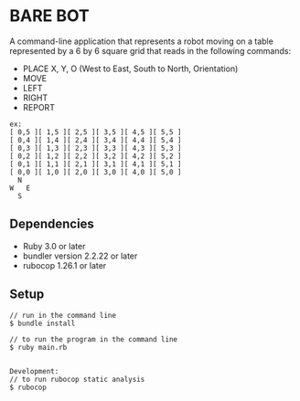 # BARE BOT

A command-line application 
that represents a robot moving on a table represented by a 6 by 6 square grid
that reads in the following commands:

* PLACE X, Y, O (West to East, South to North, Orientation)
* MOVE
* LEFT
* RIGHT
* REPORT

```
ex:
[ 0,5 ][ 1,5 ][ 2,5 ][ 3,5 ][ 4,5 ][ 5,5 ]
[ 0,4 ][ 1,4 ][ 2,4 ][ 3,4 ][ 4,4 ][ 5,4 ]
[ 0,3 ][ 1,3 ][ 2,3 ][ 3,3 ][ 4,3 ][ 5,3 ]
[ 0,2 ][ 1,2 ][ 2,2 ][ 3,2 ][ 4,2 ][ 5,2 ]
[ 0,1 ][ 1,1 ][ 2,1 ][ 3,1 ][ 4,1 ][ 5,1 ]
[ 0,0 ][ 1,0 ][ 2,0 ][ 3,0 ][ 4,0 ][ 5,0 ]
  N
W   E
  S
```

## Dependencies

* Ruby 3.0 or later
* bundler version 2.2.22 or later
* rubocop 1.26.1 or later

## Setup

```
// run in the command line
$ bundle install

// to run the program in the command line
$ ruby main.rb


Development:
// to run rubocop static analysis
$ rubocop
```

